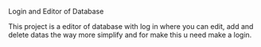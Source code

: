 Login and Editor of Database

This project is a editor of database with log in where you can edit, add and delete datas the way more simplify and for make this u need make a login.